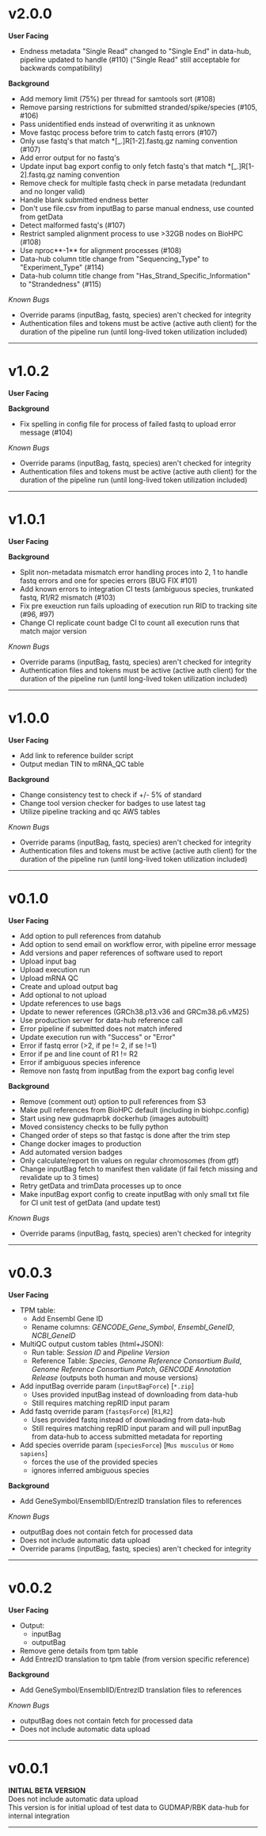 # v2.0.0
**User Facing**
* Endness metadata "Single Read" changed to "Single End" in data-hub, pipeline updated to handle (#110) ("Single Read" still acceptable for backwards compatibility)

**Background**
* Add memory limit (75%) per thread for samtools sort (#108)
* Remove parsing restrictions for submitted stranded/spike/species (#105, #106)
* Pass unidentified ends instead of overwriting it as unknown
* Move fastqc process before trim to catch fastq errors (#107)
* Only use fastq's that match *[_.]R[1-2].fastq.gz naming convention (#107)
* Add error output for no fastq's
* Update input bag export config to only fetch fastq's that match *[_.]R[1-2].fastq.gz naming convention
* Remove check for multiple fastq check in parse metadata (redundant and no longer valid)
* Handle blank submitted endness better
* Don't use file.csv from inputBag to parse manual endness, use counted from getData
* Detect malformed fastq's (#107)
* Restrict sampled alignment process to use >32GB nodes on BioHPC (#108)
* Use nproc**-1** for alignment processes (#108)
* Data-hub column title change from "Sequencing_Type" to "Experiment_Type" (#114)
* Data-hub column title change from "Has_Strand_Specific_Information" to "Strandedness" (#115)

*Known Bugs*
* Override params (inputBag, fastq, species) aren't checked for integrity
* Authentication files and tokens must be active (active auth client) for the duration of the pipeline run (until long-lived token utilization included)

<hr>

# v1.0.2
**User Facing**

**Background**
* Fix spelling in config file for process of failed fastq to upload error message (#104)

*Known Bugs*
* Override params (inputBag, fastq, species) aren't checked for integrity
* Authentication files and tokens must be active (active auth client) for the duration of the pipeline run (until long-lived token utilization included)

<hr>

# v1.0.1
**User Facing**

**Background**
* Split non-metadata mismatch error handling proces into 2, 1 to handle fastq errors and one for species errors (BUG FIX #101)
* Add known errors to integration CI tests (ambiguous species, trunkated fastq, R1/R2 mismatch (#103)
* Fix pre exeuction run fails uploading of execution run RID to tracking site (#96, #97)
* Change CI replicate count badge CI to count all execution runs that match major version

*Known Bugs*
* Override params (inputBag, fastq, species) aren't checked for integrity
* Authentication files and tokens must be active (active auth client) for the duration of the pipeline run (until long-lived token utilization included)

<hr>

# v1.0.0
**User Facing**
* Add link to reference builder script
* Output median TIN to mRNA_QC table

**Background**
* Change consistency test to check if +/- 5% of standard
* Change tool version checker for badges to use latest tag
* Utilize pipeline tracking and qc AWS tables

*Known Bugs*
* Override params (inputBag, fastq, species) aren't checked for integrity
* Authentication files and tokens must be active (active auth client) for the duration of the pipeline run (until long-lived token utilization included)

<hr>

# v0.1.0
**User Facing**
* Add option to pull references from datahub
* Add option to send email on workflow error, with pipeline error message
* Add versions and paper references of software used to report
* Upload input bag
* Upload execution run
* Upload mRNA QC
* Create and upload output bag
* Add optional to not upload
* Update references to use bags
* Update to newer references (GRCh38.p13.v36 and GRCm38.p6.vM25)
* Use production server for data-hub reference call
* Error pipeline if submitted does not match infered
* Update execution run with "Success" or "Error"
* Error if fastq error (>2, if pe != 2, if se !=1)
* Error if pe and line count of R1 != R2
* Error if ambiguous species inference
* Remove non fastq from inputBag from the export bag config level

**Background**
* Remove (comment out) option to pull references from S3
* Make pull references from BioHPC default (including in biohpc.config)
* Start using new gudmaprbk dockerhub (images autobuilt)
* Moved consistency checks to be fully python
* Changed order of steps so that fastqc is done after the trim step
* Change docker images to production
* Add automated version badges
* Only calculate/report tin values on regular chromosomes (from gtf)
* Change inputBag fetch to manifest then validate (if fail fetch missing and revalidate up to 3 times)
* Retry getData and trimData processes up to once
* Make inputBag export config to create inputBag with only small txt file for CI unit test of getData (and update test)

*Known Bugs*
* Override params (inputBag, fastq, species) aren't checked for integrity

<hr>

# v0.0.3
**User Facing**
* TPM table:
  * Add Ensembl Gene ID
  * Rename columns: *GENCODE_Gene_Symbol*, *Ensembl_GeneID*, *NCBI_GeneID*
* MultiQC output custom tables (html+JSON):
  * Run table: *Session ID* and *Pipeline Version*
  * Reference Table: *Species*, *Genome Reference Consortium Build*, *Genome Reference Consortium Patch*, *GENCODE Annotation Release* (outputs both human and mouse versions)
* Add inputBag override param (`inputBagForce`) [`*.zip`]
  * Uses provided inputBag instead of downloading from data-hub
  * Still requires matching repRID input param
* Add fastq override param (`fastqsForce`) [`R1`,`R2`]
  * Uses provided fastq instead of downloading from data-hub
  * Still requires matching repRID input param and will pull inputBag from data-hub to access submitted metadata for reporting
* Add species override param (`speciesForce`) [`Mus musculus` or `Homo sapiens`]
  * forces the use of the provided species
  * ignores inferred ambiguous species

**Background**
* Add GeneSymbol/EnsemblID/EntrezID translation files to references

*Known Bugs*
* outputBag does not contain fetch for processed data
* Does not include automatic data upload
* Override params (inputBag, fastq, species) aren't checked for integrity

<hr>

# v0.0.2
**User Facing**
* Output:
  * inputBag
  * outputBag
* Remove gene details from tpm table
* Add EntrezID translation to tpm table (from version specific reference)

**Background**
* Add GeneSymbol/EnsemblID/EntrezID translation files to references

*Known Bugs*
* outputBag does not contain fetch for processed data
* Does not include automatic data upload

<hr>

# v0.0.1
**INITIAL BETA VERSION**\
Does not include automatic data upload\
This version is for initial upload of test data to GUDMAP/RBK data-hub for internal integration
<hr>
